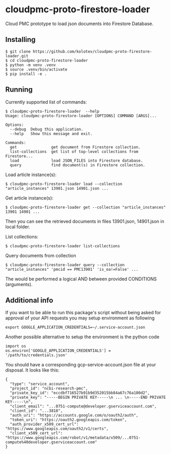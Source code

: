 # cloudpmc-proto-firestore-loader
Cloud PMC prototype to load json documents into Firestore Database.

## Installing
```
$ git clone https://github.com/kolotev/cloudpmc-proto-firestore-loader.git
$ cd cloudpmc-proto-firestore-loader
$ python -m venv .venv
$ source .venv/bin/activate
$ pip install -e .
```

## Running

Currently supported list of commands:
```
$ cloudpmc-proto-firestore-loader  --help
Usage: cloudpmc-proto-firestore-loader [OPTIONS] COMMAND [ARGS]...

Options:
  --debug  Debug this application.
  --help   Show this message and exit.

Commands:
  get               get document from Firestore collection.
  list-collections  get list of top-level collections from Firestore...
  load              load JSON_FILES into Firestore database.
  query             find document(s) in Firestore collection.
```

Load article instance(s):
```
$ cloudpmc-proto-firestore-loader load --collection "article_instances" 13901.json 14901.json ...
```

Get article instance(s):
```
$ cloudpmc-proto-firestore-loader get --collection "article_instances"  13901 14901 ...
```
Then you can see the retrieved documents in files 13901.json, 14901.json in local folder.

List collections:
```
$ cloudpmc-proto-firestore-loader list-collections
```

Query documents from collection
```
$ cloudpmc-proto-firestore-loader query --collection "article_instances" 'pmcid == PMC13901' 'is_oa!=False' ...
```
The would be performed a logical AND between provided CONDITIONS (arguments).

## Additional info
If you want to be able to run this package's script without being asked 
for approval of your API requests you may setup environment as following
```
export GOOGLE_APPLICATION_CREDENTIALS=~/.service-account.json
```

Another possible alternative to setup the environment is the python code
```
import os
os.environ['GOOGLE_APPLICATION_CREDENTIALS'] = '/path/to/credentials.json'
```

You should have a corresponding gcp-service-account.json file at your disposal.
It looks like this:
```
{
  "type": "service_account",
  "project_id": "ncbi-research-pmc",
  "private_key_id": "eccdbf716527b91b9d352015bb84a67c76a100d2",
  "private_key": "-----BEGIN PRIVATE KEY-----\n ... \n-----END PRIVATE KEY-----\n",
  "client_email": "...0751-compute@developer.gserviceaccount.com",
  "client_id": "...3818",
  "auth_uri": "https://accounts.google.com/o/oauth2/auth",
  "token_uri": "https://oauth2.googleapis.com/token",
  "auth_provider_x509_cert_url": "https://www.googleapis.com/oauth2/v1/certs",
  "client_x509_cert_url": "https://www.googleapis.com/robot/v1/metadata/x509/...0751-compute%40developer.gserviceaccount.com"
}
```
